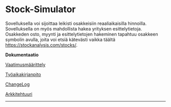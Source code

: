 # Stock-Simulator

Sovelluksella voi sijoittaa leikisti osakkeisiin reaaliaikaisilla hinnoilla. Sovelluksella on myös mahdollista hakea yrityksen esittelytietoja. Osakkeden osto, myynti ja esittelytietojen hakeminen tapahtuu osakkeen symbolin avulla, joita voi etsiä kätevästi vaikka täältä https://stockanalysis.com/stocks/. 

**Dokumentaatio**

[Vaatimusmäärittely](https://github.com/JanneKarki/ot-harjoitustyo/blob/main/dokumentaatio/vaatimusmaarittely.md)

[Työaikakirjanpito](https://github.com/JanneKarki/ot-harjoitustyo/blob/main/dokumentaatio/tuntikirjanpito.md)

[ChangeLog](https://github.com/JanneKarki/ot-harjoitustyo/blob/main/dokumentaatio/Changelog.md)

[Arkkitehtuuri](https://github.com/JanneKarki/ot-harjoitustyo/blob/main/dokumentaatio/arkkitehtuuri.md)

____________________________________________

